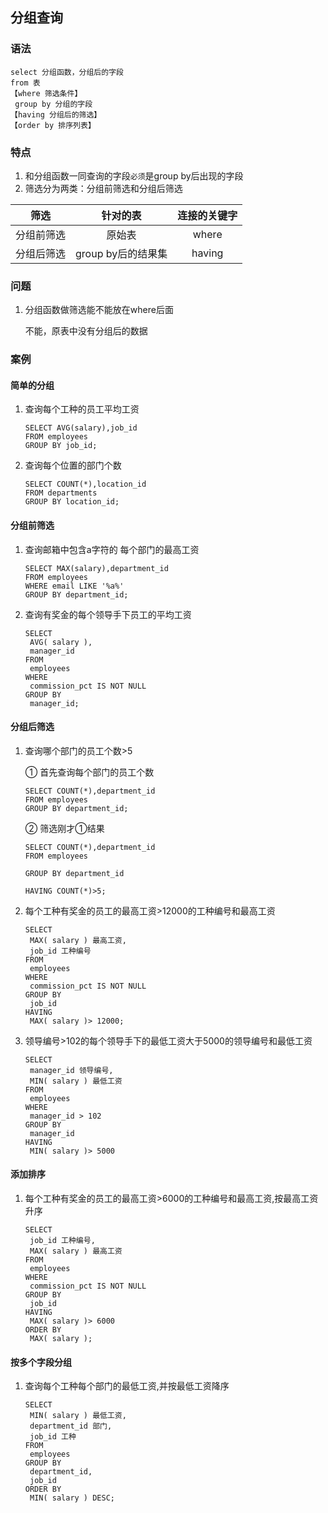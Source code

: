 ## 分组查询

### 语法

``` 
select 分组函数，分组后的字段
from 表
【where 筛选条件】
 group by 分组的字段
【having 分组后的筛选】
【order by 排序列表】
```

### 特点

1. 和分组函数一同查询的字段`必须`是group by后出现的字段
2. 筛选分为两类：分组前筛选和分组后筛选

|    筛选    |      针对的表      | 连接的关键字 |
| :--------: | :----------------: | :----------: |
| 分组前筛选 |       原始表       |    where     |
| 分组后筛选 | group by后的结果集 |    having    |

### 问题

1. 分组函数做筛选能不能放在where后面

   不能，原表中没有分组后的数据



### 案例

#### 简单的分组

1. 查询每个工种的员工平均工资

   ``` mysql
   SELECT AVG(salary),job_id
   FROM employees
   GROUP BY job_id;
   ```

2. 查询每个位置的部门个数

   ``` mysql
   SELECT COUNT(*),location_id
   FROM departments
   GROUP BY location_id;
   ```

#### 分组前筛选

1. 查询邮箱中包含a字符的 每个部门的最高工资

   ``` mysql
   SELECT MAX(salary),department_id
   FROM employees
   WHERE email LIKE '%a%'
   GROUP BY department_id;
   ```

   

2. 查询有奖金的每个领导手下员工的平均工资

   ``` mysql
   SELECT
   	AVG( salary ),
   	manager_id 
   FROM
   	employees 
   WHERE
   	commission_pct IS NOT NULL 
   GROUP BY
   	manager_id;
   ```

#### 分组后筛选

1. 查询哪个部门的员工个数>5

   ① 首先查询每个部门的员工个数

   ``` mysql
   SELECT COUNT(*),department_id
   FROM employees
   GROUP BY department_id;
   ```

   ② 筛选刚才①结果

   ``` mysql
   SELECT COUNT(*),department_id
   FROM employees
   
   GROUP BY department_id
   
   HAVING COUNT(*)>5;
   ```

   

2. 每个工种有奖金的员工的最高工资>12000的工种编号和最高工资

   ``` mysql
   SELECT
   	MAX( salary ) 最高工资,
   	job_id 工种编号 
   FROM
   	employees 
   WHERE
   	commission_pct IS NOT NULL 
   GROUP BY
   	job_id 
   HAVING
   	MAX( salary )> 12000;
   ```

   

3. 领导编号>102的每个领导手下的最低工资大于5000的领导编号和最低工资

   ``` mysql
   SELECT
   	manager_id 领导编号,
   	MIN( salary ) 最低工资 
   FROM
   	employees 
   WHERE
   	manager_id > 102 
   GROUP BY
   	manager_id 
   HAVING
   	MIN( salary )> 5000
   ```

   

#### 添加排序

1. 每个工种有奖金的员工的最高工资>6000的工种编号和最高工资,按最高工资升序

   ``` mysql
   SELECT
   	job_id 工种编号,
   	MAX( salary ) 最高工资 
   FROM
   	employees 
   WHERE
   	commission_pct IS NOT NULL 
   GROUP BY
   	job_id 
   HAVING
   	MAX( salary )> 6000 
   ORDER BY
   	MAX( salary );
   ```

   

#### 按多个字段分组

1. 查询每个工种每个部门的最低工资,并按最低工资降序

   ``` mysql
   SELECT
   	MIN( salary ) 最低工资,
   	department_id 部门,
   	job_id 工种 
   FROM
   	employees 
   GROUP BY
   	department_id,
   	job_id 
   ORDER BY
   	MIN( salary ) DESC;
   ```

   

